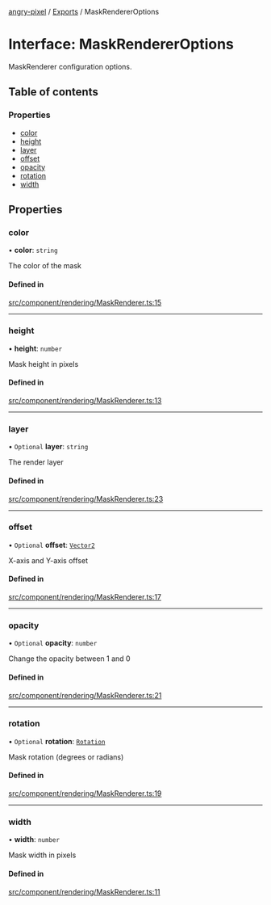 [angry-pixel](../README.md) / [Exports](../modules.md) / MaskRendererOptions

# Interface: MaskRendererOptions

MaskRenderer configuration options.

## Table of contents

### Properties

- [color](MaskRendererOptions.md#color)
- [height](MaskRendererOptions.md#height)
- [layer](MaskRendererOptions.md#layer)
- [offset](MaskRendererOptions.md#offset)
- [opacity](MaskRendererOptions.md#opacity)
- [rotation](MaskRendererOptions.md#rotation)
- [width](MaskRendererOptions.md#width)

## Properties

### color

• **color**: `string`

The color of the mask

#### Defined in

[src/component/rendering/MaskRenderer.ts:15](https://github.com/angry-pixel-studio/angry-pixel-engine/blob/2e7a4eb/src/component/rendering/MaskRenderer.ts#L15)

___

### height

• **height**: `number`

Mask height in pixels

#### Defined in

[src/component/rendering/MaskRenderer.ts:13](https://github.com/angry-pixel-studio/angry-pixel-engine/blob/2e7a4eb/src/component/rendering/MaskRenderer.ts#L13)

___

### layer

• `Optional` **layer**: `string`

The render layer

#### Defined in

[src/component/rendering/MaskRenderer.ts:23](https://github.com/angry-pixel-studio/angry-pixel-engine/blob/2e7a4eb/src/component/rendering/MaskRenderer.ts#L23)

___

### offset

• `Optional` **offset**: [`Vector2`](../classes/Vector2.md)

X-axis and Y-axis offset

#### Defined in

[src/component/rendering/MaskRenderer.ts:17](https://github.com/angry-pixel-studio/angry-pixel-engine/blob/2e7a4eb/src/component/rendering/MaskRenderer.ts#L17)

___

### opacity

• `Optional` **opacity**: `number`

Change the opacity between 1 and 0

#### Defined in

[src/component/rendering/MaskRenderer.ts:21](https://github.com/angry-pixel-studio/angry-pixel-engine/blob/2e7a4eb/src/component/rendering/MaskRenderer.ts#L21)

___

### rotation

• `Optional` **rotation**: [`Rotation`](../classes/Rotation.md)

Mask rotation (degrees or radians)

#### Defined in

[src/component/rendering/MaskRenderer.ts:19](https://github.com/angry-pixel-studio/angry-pixel-engine/blob/2e7a4eb/src/component/rendering/MaskRenderer.ts#L19)

___

### width

• **width**: `number`

Mask width in pixels

#### Defined in

[src/component/rendering/MaskRenderer.ts:11](https://github.com/angry-pixel-studio/angry-pixel-engine/blob/2e7a4eb/src/component/rendering/MaskRenderer.ts#L11)
